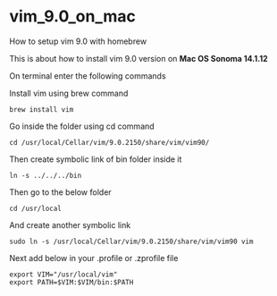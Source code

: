 # vim_9.0_on_mac
How to setup vim 9.0 with homebrew

This is about how to install vim 9.0 version on **Mac OS Sonoma 14.1.12**

On terminal enter the following commands

Install vim using brew command

    brew install vim
Go inside the folder using cd command

    cd /usr/local/Cellar/vim/9.0.2150/share/vim/vim90/
Then create symbolic link of bin folder inside it

    ln -s ../../../bin
Then go to the below folder

    cd /usr/local
And create another symbolic link

    sudo ln -s /usr/local/Cellar/vim/9.0.2150/share/vim/vim90 vim

Next add below in your .profile or .zprofile file

    export VIM="/usr/local/vim"
    export PATH=$VIM:$VIM/bin:$PATH
